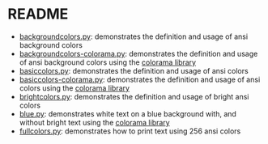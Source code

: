 # README

- [backgroundcolors.py](backgroundcolors.py): demonstrates the definition and usage of ansi background colors
- [backgroundcolors-colorama.py](backgroundcolors-colorama.py): demonstrates the definition and usage of ansi background colors using the [colorama library](https://pypi.org/project/colorama/)
- [basiccolors.py](basiccolors.py): demonstrates the definition and usage of ansi colors
- [basiccolors-colorama.py](basiccolors-colorama.py): demonstrates the definition and usage of ansi colors using the [colorama library](https://pypi.org/project/colorama/)
- [brightcolors.py](brightcolors.py): demonstrates the definition and usage of bright ansi colors
- [blue.py](blue.py): demonstrates white text on a blue background with, and without bright text using the [colorama library](https://pypi.org/project/colorama/)
- [fullcolors.py](fullcolors.py): demonstrates how to print text using 256 ansi colors
